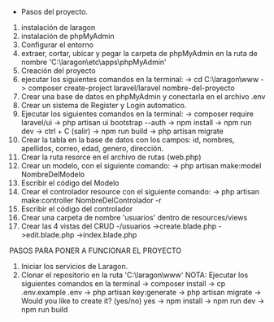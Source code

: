 - Pasos del proyecto.

1. instalación de laragon
2. instalación de phpMyAdmin
3. Configurar el entorno 
4. extraer, cortar, ubicar y pegar la carpeta de phpMyAdmin en la ruta de nombre 'C:\laragon\etc\apps\phpMyAdmin'
5. Creación del proyecto 
6. ejecutar los siguientes comandos en la terminal:
    -> cd C:\laragon\www
    -> composer create-project laravel/laravel nombre-del-proyecto
7. Crear una base de datos en phpMyAdmin y conectarla en el archivo .env
8. Crear un sistema de Register y Login automatico.
9. Ejecutar los siguientes comandos en la terminal:
    -> composer require laravel/ui
    -> php artisan ui bootstrap --auth
    -> npm install
    -> npm run dev
    -> ctrl + C (salir)
    -> npm run build
    -> php artisan migrate
10. Crear la tabla en la base de datos con los campos: id, nombres, apellidos, correo, edad, genero, dirección.
11. Crear la ruta resorce en el archivo de rutas (web.php)
12. Crear un modelo, con el siguiente comando:
    -> php artisan make:model NombreDelModelo
13. Escribir el código del Modelo
14. Crear el controlador resource con el siguiente comando:
    -> php artisan make:controller NombreDelControlador -r
15. Escribir el código del controlador
16. Crear una carpeta de nombre 'usuarios' dentro de resources/views
17. Crear las 4 vistas del CRUD
    -/usuarios
      ->create.blade.php
      ->edit.blade.php
      ->index.blade.php


PASOS PARA PONER A FUNCIONAR EL PROYECTO

1. Iniciar los servicios de Laragon.
2. Clonar el repositorio en la ruta 'C:\laragon\www'
NOTA: Ejecutar los siguientes comandos en la terminal
    -> composer install
    -> cp .env.example .env
    -> php artisan key:generate
    -> php artisan migrate
    -> Would you like to create it? (yes/no) yes
    -> npm install
    -> npm run dev
    -> npm run build
